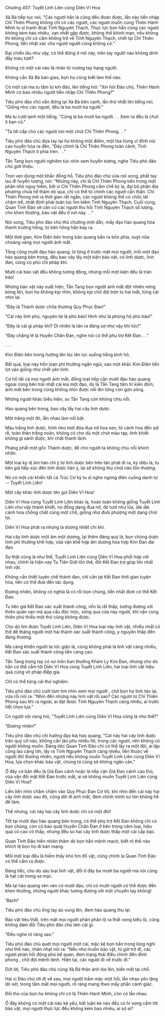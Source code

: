




Chương 457: Tuyết Linh Liên cùng Diên Vĩ Hoa


Xà Bà tiếp tục nói, "Các ngươi hẳn là cũng đều đoán được, lần này tiến nhập Chỉ Thiên Phong không chỉ có các ngươi, các ngươi muốn cùng Thiên Hành Minh tu sĩ tranh đoạt Tinh Nguyên Thạch. Thực lực bọn hắn cùng các ngươi không kém bao nhiêu, vạn nhất gặp được, không thể khinh mạn, nếu không thì không chỉ có cầm không trở về Tinh Nguyên Thạch, chết tại Chỉ Thiên Phong, liền nhặt xác cho ngươi người cũng không có."

Đại chiến lâu như vậy, có thể đứng ở nơi này, trên tay người nào không dính đầy máu tươi?

Không có một cái nào là nhân từ nương tay hạng người.

Không cần Xà Bà bàn giao, bọn họ cũng biết làm thế nào.

Có một cái ma tu tâm tư kín đáo, lên tiếng hỏi: "Xin hỏi Đảo chủ, Thiên Hành Minh có bao nhiêu người tiến nhập Chỉ Thiên Phong?"

Tiêu phó đảo chủ vẫn đứng tại Xà Bà bên cạnh, lần thứ nhất lên tiếng nói, "Giống như các ngươi, đều là ba mươi ba người."

Ma tu cười lạnh một tiếng, "Cũng là ba mươi ba người. . . Xem ra đều là chút ít bạn cũ."

"Ta tới cấp cho các ngươi nói một chút Chỉ Thiên Phong. . ."

Tiêu phó đảo chủ đưa tay tại hư không một điểm, một tòa hùng vĩ đỉnh núi cao huyễn hóa ra đến, "Đây chính là Chỉ Thiên Phong toàn cảnh, Tinh Nguyên Thạch ở phía trên. . ."

Tần Tang bọn người nghiêm túc nhìn xem huyễn tượng, nghe Tiêu phó đảo chủ giới thiệu.

Trọn vẹn dùng một khắc đồng hồ, Tiêu phó đảo chủ vừa nói xong, phất tay lau đi huyễn tượng, nói: "Những này, chỉ là Chỉ Thiên Phong bên trong một phần nhỏ nguy hiểm, bởi vì Chỉ Thiên Phong cấm chế kỳ lạ, đại bộ phận địa phương chưa hề thăm dò qua, chỉ có thể từ chính các ngươi cẩn thận. Chỉ Thiên Phong mở ra thời gian rất ngắn, các ngươi không thể có chốc lát chậm trễ, nhất định phải toàn lực tìm kiếm Tinh Nguyên Thạch. Cuối cùng, Quan Tinh Đảo sẽ căn cứ các ngươi thu hồi Tinh Nguyên Thạch số lượng, cho khen thưởng, bảo vật đều ở nơi này. . ."

Nói xong, Tiêu phó đảo chủ thủ chưởng một dẫn, mấy đạo hào quang hóa thành trường hồng, từ bên hông hắn bay ra.

Một thời gian, Kim Điện bên trong bảo quang bắn ra bốn phía, suýt nữa choáng váng mọi người ánh mắt.

Tổng cộng mười đạo hào quang, lơ lửng ở trước mặt mọi người, mỗi một đạo hào quang bên trong, đều bao vây lấy một kiện bảo vật, có linh dược, linh đan, cũng có phù chỉ pháp khí.

Mười cái bảo vật đều không tương đồng, nhưng mỗi một kiện đều là trân bảo!

Những bảo vật này xuất hiện, Tần Tang bọn người ánh mắt đột nhiên nóng bỏng lên, bọn họ không kịp nhìn, không kịp chờ đợi trợn to hai mắt, từng cái nhìn lại.

"Đây là Thánh dược chữa thương Quy Phục Đan!"

"Cái này linh phù, nguyên lai là phù bảo! Hình như là phòng hộ phù bảo!"

"Đây là cái gì pháp khí? Dĩ nhiên là tản ra đáng sợ như vậy khí tức!"

"Đây chẳng lẽ là Huyền Chân Đan, nghe nói có thể phụ trợ Kết Đan. . ."

. . .

Kim Điện bên trong hướng lên lúc lên lúc xuống tiếng kinh hô.

Bất quá, loại này hỗn loạn phi thường ngắn ngủi, sau một khắc Kim Điện liền lọt vào giống như chết yên tĩnh.

Cơ hồ tất cả mọi người ánh mắt, đồng loạt tiếp cận mười đạo hào quang ngoài cùng bên trái nhất cái kia một đạo, dù là Tần Tang tâm trí kiên định, ánh mắt bên trong cũng không nhịn được nổi lên từng cơn gợn sóng.

Những người khác biểu hiện, so Tần Tang còn không chịu nổi.

Hào quang bên trong, bao vây lấy hai cây linh dược.

Một trắng một đỏ, lẫn nhau làm nổi bật.

Màu trắng linh dược, hình như một đóa đua nở hoa sen, từ cánh hoa đến sợi rễ, toàn thân trắng noãn, không có cho dù một chút màu tạp, tinh khiết không gì sánh được, khí chất thanh lãnh.

Phảng phất một gốc Thánh dược, để cho người ta không chịu nỗi khinh nhờn.

Một loại kỳ dị âm hàn chi ý từ linh dược bên trên tán phát đi ra, kỳ diệu là, tu tiên giả tiếp xúc đến linh dược hàn ý, lại sẽ không thụ chút nào tổn thương.

Nó có một cái khiến tất cả Trúc Cơ kỳ tu sĩ nghe ngóng điên cuồng danh tự -- Tuyết Linh Liên!

Một cây khác linh dược tên gọi Diên Vĩ Hoa!

Diên Vĩ Hoa cùng Tuyết Linh Liên khác lạ, hoàn toàn không giống Tuyết Linh Liên như vậy thánh khiết, nó đồng dạng đua nở, đỏ tươi như lửa, dài dài cánh hoa chồng chất cùng một chỗ, giống như đuôi phượng một dạng chói lọi.

Diên Vĩ Hoa phát ra nhưng là dương nhiệt chi khí.

Hai cây linh dược một âm một dương, lại thêm đáng quý là, bọn chúng dược tính phi thường khế hợp, vừa vặn khế hợp âm dương hòa hợp Kim Đan đại đạo.

Sự thật cũng là như thế, Tuyết Linh Liên cùng Diên Vĩ Hoa phối hợp với nhau, chính là hiện nay Tu Tiên Giới tồn thế, đối Kết Đan trợ giúp lớn nhất linh vật.

Không cần thiết luyện chế thành đan, chỉ cần tại Kết Đan thời gian luyện hóa, liền có thể đưa đến tác dụng.

Đương nhiên, không có nghĩa là có rồi bọn chúng, liền nhất định có thể Kết Đan.

Tu tiên giả Kết Đan xác suất thành công, vốn là rất thấp, tương đương với thiên quân vạn mã qua cầu độc mộc, xông qua cửa này người, khí vận cùng thiên phú thiếu một thứ cũng không được.

Cho dù tìm được Tuyết Linh Liên, Diên Vĩ Hoa loại này linh vật, nhiều nhất có thể đề thăng người một hai thành xác suất thành công, y nguyên thấp đến đáng thương.

Mà càng khiến người ta tức giận là, cũng không phải là linh vật càng nhiều, Kết Đan xác suất thành công liền càng cao.

Tần Tang trong tay có sư môn ban thưởng Khảm Ly Kim Đan, nhưng cho dù hắn có thể cầm tới Diên Vĩ Hoa cùng Tuyết Linh Liên, hai loại linh vật hiệu quả cũng vô pháp điệp gia.

Chỉ có thể từng cái thử nghiệm.

Tiêu phó đảo chủ cười tủm tỉm nhìn xem mọi người , chờ bọn họ tỉnh táo lại, vừa rồi nói ra: "Nhìn đến những này linh vật rồi sao? Các ngươi từ Chỉ Thiên Phong sau khi ra ngoài, ai đạt được Tinh Nguyên Thạch càng nhiều, ai trước hết chọn lựa."

Có người vội vàng hỏi, "Tuyết Linh Liên cùng Diên Vĩ Hoa cũng là như thế?"

"Đương nhiên!"

Tiêu phó đảo chủ chỉ hướng đạo kia hào quang, "Cái này hai cây linh dược trân quý cỡ nào, không cần lão phu nhiều lời, trong các ngươi, nên không có người không muốn. Đáng tiếc Quan Tinh Đảo chỉ có thể lấy ra một đôi, ai lập công lao càng lớn, lấy ra Tinh Nguyên Thạch càng nhiều, liền thuộc về người đó! Đương nhiên, ngươi nếu không muốn Tuyết Linh Liên cùng Diên Vĩ Hoa, lựa chọn khác bảo vật, chúng ta cũng sẽ không ngăn cản."

Ở đây cơ bản đều là Giả Đan cảnh hoặc là tiếp cận Giả Đan cảnh cao thủ, vừa vặn đối mặt Kết Đan trước mắt, ai sẽ không muốn Tuyết Linh Liên cùng Diên Vĩ Hoa?

Liền liền nhìn chằm chằm vào Quy Phục Đan Cơ Võ, khi nhìn đến cái này hai cây linh dược sau đó, cũng dời đi ánh mắt, đem chính mình sư tôn không hề để tâm.

Thế nhưng, cái này hai cây linh dược chỉ có một đôi!

Tốt tại mười đạo hào quang bên trong, có thể phụ trợ Kết Đan không chỉ có bọn chúng, còn có bao quát Huyền Chân Đan ở bên trong năm loại, hiệu quả có cao có thấp, nhưng đều so hai cây linh dược thấp một cái cấp bậc.

Quan Tinh Đảo hiển nhiên thăm dò bọn hắn mệnh mạch, biết rõ thế nào khích lệ bọn họ đi bán mạng.

Mỗi một loại đều là hiếm thấy khó tìm đồ vật, cũng chính là Quan Tinh Đảo có thể cầm ra được.

Đáng tiếc, cho dù sáu loại linh vật, đối ở đây ba mươi ba người mà nói cũng là hạt cát trong sa mạc.

Mà lại hào quang vẻn vẹn có mười đạo, chỉ có mười người có thể được đến khen thưởng, những người khác tương đương với một chuyến tay không!

'Bạch!'

Tiêu phó đảo chủ ống tay áo vung lên, đem hào quang thu lại.

Bảo vật tiêu thất, trên mặt mọi người phân phân lộ ra thất vọng biểu lộ, cũng không dám đối Tiêu phó đảo chủ làm cái gì.

"Đều nghe rõ ràng sao."

Tiêu phó đảo chủ quét mọi người một cái, mặc kệ bọn hắn trong lòng nghĩ như thế nào, nhàn nhạt nói ra: "Nếu như muốn bảo vật, từ giờ trở đi, các ngươi phản hồi động phủ bế quan, đem trạng thái điều chỉnh đến đỉnh phong , chờ đợi mệnh lệnh. Hiện tại, các ngươi đi về trước đi."

Dứt lời, Tiêu phó đảo chủ cùng Xà Bà thân ảnh lóe lên, biến mất tại chỗ.

Hai vị Đảo chủ rời đi về sau, mọi người trầm mặc một hồi, lẫn nhau yên lặng dò xét, trong tầm mắt mọi người, rõ ràng mang theo mấy phần cảnh giác.

Đối thủ của bọn họ không chỉ có là Thiên Hành Minh, còn có lẫn nhau.

Ở đây không có một cái nào kẻ yếu, bất luận kẻ nào đều có hi vọng cầm tới bảo vật, mọi người thực lực đều không kém bao nhiêu, ai sợ ai?





